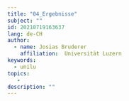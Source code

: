 ```yaml
---
title: "04_Ergebnisse"
subject: ""
id: 20210719163637
lang: de-CH
author:
  - name: Josias Bruderer
    affiliation:  Universität Luzern
keywords:
  - unilu
topics:
   - 
description: ""
---
```



